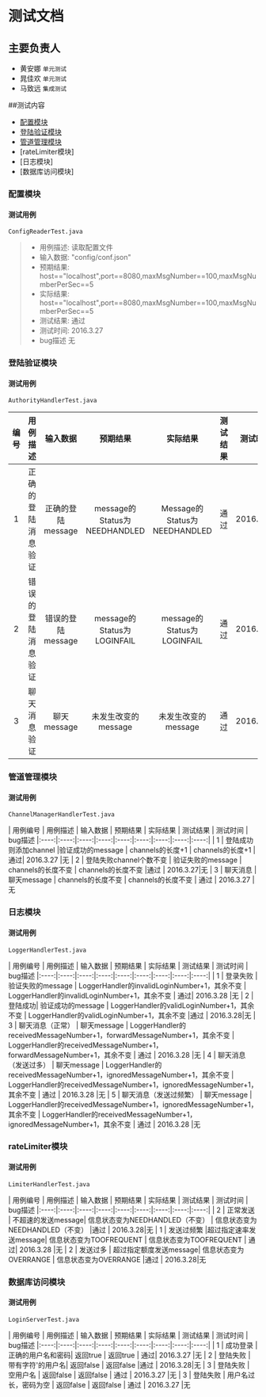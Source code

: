 # 测试文档

## 主要负责人

- 黄安娜 `单元测试`
- 晁佳欢 `单元测试`
- 马致远 `集成测试`


##测试内容

- [配置模块](#配置模块)
- [登陆验证模块](#登陆验证模块)
- [管道管理模块](#管道管理模块)
- [rateLimiter模块]
- [日志模块]
- [数据库访问模块]

### 配置模块

#### 测试用例
`ConfigReaderTest.java`

>- 用例描述:	读取配置文件	
>- 输入数据:	"config/conf.json"
>- 预期结果:   	host=="localhost",port==8080,maxMsgNumber==100,maxMsgNumberPerSec==5
>- 实际结果:	host=="localhost",port==8080,maxMsgNumber==100,maxMsgNumberPerSec==5
>- 测试结果:	通过
>- 测试时间:	2016.3.27
>- bug描述	无   


### 登陆验证模块
#### 测试用例

`AuthorityHandlerTest.java`

| 编号 | 用例描述 | 输入数据 | 预期结果 | 实际结果 |  测试结果 | 测试时间 |
|:----:|:----:|:----:|:----:|:----:|:----:|:----:|
| 1 | 正确的登陆消息验证 |正确的登陆message | message的Status为NEEDHANDLED | Message的Status为NEEDHANDLED  | 通过| 2016.3.27 |
| 2 | 错误的登陆消息验证 | 错误的登陆message | message的Status为LOGINFAIL | message的Status为LOGINFAIL |通过 | 2016.3.27 |
| 3 | 聊天消息验证 | 聊天message | 未发生改变的message | 未发生改变的message | 通过 | 2016.3.27 |


### 管道管理模块
#### 测试用例

`ChannelManagerHandlerTest.java`

| 用例编号 | 用例描述 | 输入数据 | 预期结果 | 实际结果 |  测试结果 | 测试时间 | bug描述
|:----:|:----:|:----:|:----:|:----:|:----:|:----:|:----:|:----:|
| 1 | 登陆成功则添加channel |验证成功的message | channels的长度+1 | channels的长度+1  | 通过| 2016.3.27 |无
| 2 | 登陆失败channel个数不变 | 验证失败的message | channels的长度不变 | channels的长度不变 |通过 | 2016.3.27|无
| 3 | 聊天消息 | 聊天message | channels的长度不变 | channels的长度不变 | 通过 | 2016.3.27 |无


### 日志模块
#### 测试用例

`LoggerHandlerTest.java`

| 用例编号 | 用例描述 | 输入数据 | 预期结果 | 实际结果 |  测试结果 | 测试时间 | bug描述
|:----:|:----:|:----:|:----:|:----:|:----:|:----:|:----:|:----:|
| 1 | 登录失败 |验证失败的message | LoggerHandler的invalidLoginNumber+1，其余不变 | LoggerHandler的invalidLoginNumber+1，其余不变  | 通过| 2016.3.28 |无
| 2 | 登陆成功| 验证成功的message | LoggerHandler的validLoginNumber+1，其余不变 | LoggerHandler的validLoginNumber+1，其余不变 |通过 | 2016.3.28|无
| 3 | 聊天消息（正常） | 聊天message | LoggerHandler的receivedMessageNumber+1，forwardMessageNumber+1，其余不变 | LoggerHandler的receivedMessageNumber+1，forwardMessageNumber+1，其余不变 | 通过 | 2016.3.28 |无
| 4 | 聊天消息（发送过多） | 聊天message | LoggerHandler的receivedMessageNumber+1，ignoredMessageNumber+1，其余不变 | LoggerHandler的receivedMessageNumber+1，ignoredMessageNumber+1，其余不变 | 通过 | 2016.3.28 |无
| 5 | 聊天消息（发送过频繁） | 聊天message | LoggerHandler的receivedMessageNumber+1，ignoredMessageNumber+1，其余不变 | LoggerHandler的receivedMessageNumber+1，ignoredMessageNumber+1，其余不变 | 通过 | 2016.3.28 |无


### rateLimiter模块
#### 测试用例

`LimiterHandlerTest.java`

| 用例编号 | 用例描述 | 输入数据 | 预期结果 | 实际结果 |  测试结果 | 测试时间 | bug描述
|:----:|:----:|:----:|:----:|:----:|:----:|:----:|:----:|:----:|
| 2 | 正常发送 | 不超速的发送message| 信息状态变为NEEDHANDLED（不变） | 信息状态变为NEEDHANDLED（不变） |通过 | 2016.3.28|无
| 1 | 发送过频繁 |超过指定速率发送message| 信息状态变为TOOFREQUENT | 信息状态变为TOOFREQUENT  | 通过| 2016.3.28 |无
| 2 | 发送过多 | 超过指定额度发送message| 信息状态变为OVERRANGE | 信息状态变为OVERRANGE |通过 | 2016.3.28|无


### 数据库访问模块
#### 测试用例

`LoginServerTest.java`

| 用例编号 | 用例描述 | 输入数据 | 预期结果 | 实际结果 |  测试结果 | 测试时间 | bug描述
|:----:|:----:|:----:|:----:|:----:|:----:|:----:|:----:|:----:|
| 1 | 成功登录 |正确的用户名和密码| 返回true | 返回true  | 通过| 2016.3.27 |无
| 2 | 登陆失败 | 带有字符'的用户名| 返回false | 返回false |通过 | 2016.3.28|无
| 3 | 登陆失败 | 空用户名 | 返回false | 返回false | 通过 | 2016.3.27 |无
| 3 | 登陆失败 | 用户名过长，密码为空 | 返回false | 返回false | 通过 | 2016.3.27 |无